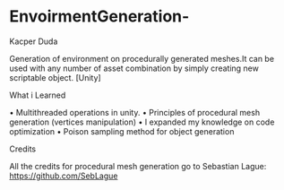 # EnvoirmentGeneration-
Kacper Duda

Generation of environment on procedurally generated meshes.It can be used with any number of asset combination by simply creating new scriptable object. [Unity]

What i Learned

• Multithreaded operations in unity.
• Principles of procedural mesh generation (vertices manipulation)
• I expanded my knowledge on code optimization
• Poison sampling method for object generation

Credits

All the credits for procedural mesh generation go to Sebastian Lague:
https://github.com/SebLague

